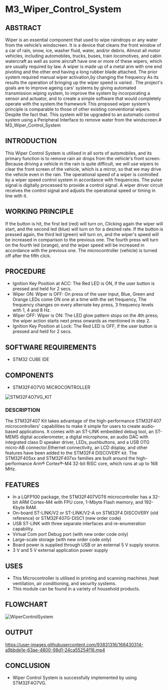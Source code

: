 # M3_Wiper_Control_System
## ABSTRACT
Wiper is an essential component that used to wipe raindrops or any water from the vehicle’s windscreen. It is a device that cleans the front window of a car of rain,  snow, ice, washer fluid, water, and/or debris. Almost all motor vehicles, including automobiles, trucks, buses, train locomotives, and cabin watercraft as well as some aircraft have one or more of these wipers, which are usually required by law. A wiper is made up of a metal arm with one end pivoting and the other end having a long rubber blade attached. The prior system required manual wiper activation,by changing the frequency As its results the operation of bringing up the wiper speed is varied . The project's goals are to improve ageing cars' systems by giving automated transmission.wiping system, to improve the system by incorporating a sensor and actuator, and to create a simple software that would completely operate with the system.the framework This proposed wiper system's principle is comparable to those of other existing conventional wipers. Despite the fact that. This system will be upgraded to an automatic control system using a Peripheral Interface to remove water from the windscreen.# M3_Wiper_Control_System
## INTRODUCTION
This Wiper Control System is utilised in all sorts of automobiles, and its primary function is to remove rain air drops from the vehicle's front screen. Because driving a vehicle in the rain is quite difficult, we will use wipers to clear the front screen of the vehicle, which is a mirror, so that we may drive the vehicle even in the rain. The operational speed of a wiper is controlled by a wiper speed control system in accordance with frequencies. The pulse signal is digitally processed to provide a control signal. A wiper driver circuit receives the control signal and adjusts the operational speed or timing in line with it.
## WORKING PRINCIPLE
If the button is hit, the first led (red) will turn on, Clicking again  the wiper will start, and the second led (blue) will turn on for a desired rate. If the button is pressed again, the third led (green) will turn on, and the wiper's speed will be increased in comparison to the previous one. The fourth press will turn on the fourth led (orange), and the wiper speed will be increased in accordance with the previous one. The microcontroller (vehicle) is turned off after the fifth click.
## PROCEDURE
* Ignition Key Position at ACC: The Red LED is ON, if the user button is pressed and held for 2 secs.
* Wiper ON: Wiper is OFF: On press of the user input, Blue, Green and Orange LEDs come ON one at a time with the set frequency, The frequency changes on every alternate key press, 3 frequency levels with 1, 4 and 8 Hz.
* Wiper OFF: Wiper is ON: The LED glow pattern stops on the 4th press; the wiper action starts next press onwards as mentioned in step 2.
* Ignition Key Position at Lock: The Red LED is OFF, if the user button is pressed and held for 2 secs.
## SOFTWARE REQUIREMENTS
* STM32 CUBE IDE
## COMPONENTS
* STM32F4O7VG MICROCONTROLLER

![STM32F4O7VG_KIT](https://user-images.githubusercontent.com/93831316/168429182-f6791bf9-d239-4199-a833-b4be4702449f.png)
### DESCRIPTION
The STM32F407 Kit takes advantage of the high-performance STM32F407 microcontrollers' capabilities to make it simple for users to create audio-based applications. It comes with an ST-LINK embedded debug tool, an ST-MEMS digital accelerometer, a digital microphone, an audio DAC with integrated class D speaker driver, LEDs, pushbuttons, and a USB OTG micro-AB connector.Ethernet connectivity, an LCD display, and other features have been added to the STM32F4 DISCOVERY kit. The STM32F405xx and STM32F407xx families are built around the high-performance Arm® Cortex®-M4 32-bit RISC core, which runs at up to 168 MHz.
## FEATURES
* In a LQFP100 package, the STM32F407VGT6 microcontroller has a 32-bit ARM Cortex-M4 with FPU core, 1-Mbyte Flash memory, and 192-Kbyte RAM.
* On-board ST-LINK/V2 or ST-LINK/V2-A on STM32F4 DISCOVERY (old reference) or STM32F407G-DISC1 (new order code)
* USB ST-LINK with three separate interfaces and re-enumeration capability.
* Virtual Com port Debug port (with new order code only)
* Large-scale storage (with new order code only)
* Board power is supplied through USB or an external 5 V supply source.
* 3 V and 5 V external application power supply
## USES
* This Microcontroller is utilised in printing and scanning machines ,heat ventilation, air conditioning, and security systems.
* This module can be found in a variety of household products.
## FLOWCHART

![WiperControlSystem](https://user-images.githubusercontent.com/93831316/168459020-693cc390-891f-4beb-b8aa-e4a2d71c7b3b.png)

## OUTPUT
https://user-images.githubusercontent.com/93831316/168430314-a9bbde1e-63ae-4800-98d1-24ca55254f16.mp4
## CONCLUSION
* Wiper Control System is successfully implemented by using STM32F4O7VG.







